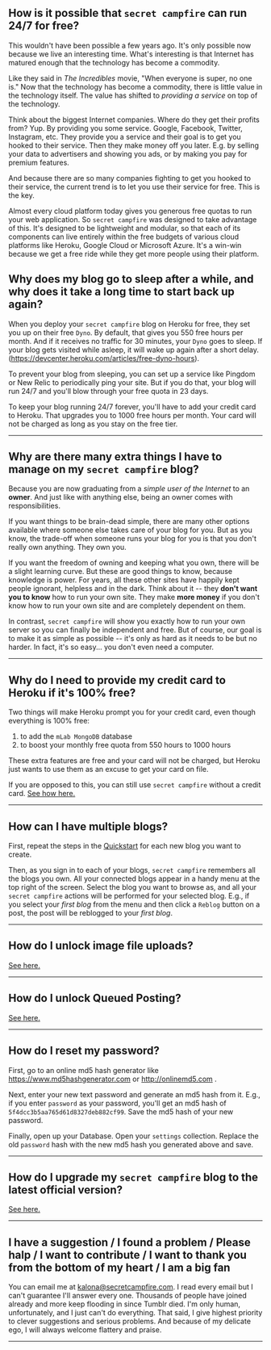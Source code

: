 ## How is it possible that `secret campfire` can run 24/7 for free?

This wouldn't have been possible a few years ago. It's only possible now because we live an interesting time. What's interesting is that Internet has matured enough that the technology has become a commodity. 

Like they said in *The Incredibles* movie, "When everyone is super, no one is." Now that the technology has become a commodity, there is little value in the technology itself. The value has shifted to *providing a service* on top of the technology.

Think about the biggest Internet companies. Where do they get their profits from? Yup. By providing you some service. Google, Facebook, Twitter, Instagram, etc. They provide you a service and their goal is to get you hooked to their service. Then they make money off you later. E.g. by selling your data to advertisers and showing you ads, or by making you pay for premium features.

And because there are so many companies fighting to get you hooked to their service, the current trend is to let you use their service for free. This is the key.

Almost every cloud platform today gives you generous free quotas to run your web application. So `secret campfire` was designed to take advantage of this. It's designed to be lightweight and modular, so that each of its components can live entirely within the free budgets of various cloud platforms like Heroku, Google Cloud or Microsoft Azure. It's a win-win because we get a free ride while they get more people using their platform.

## Why does my blog go to sleep after a while, and why does it take a long time to start back up again? 

When you deploy your `secret campfire` blog on Heroku for free, they set you up on their free `Dyno`. By default, that gives you 550 free hours per month. And if it receives no traffic for 30 minutes, your `Dyno` goes to sleep. If your blog gets visited while asleep, it will wake up again after a short delay. (https://devcenter.heroku.com/articles/free-dyno-hours).

To prevent your blog from sleeping, you can set up a service like Pingdom or New Relic to periodically ping your site. But if you do that, your blog will run 24/7 and you'll blow through your free quota in 23 days. 

To keep your blog running 24/7 forever, you'll have to add your credit card to Heroku. That upgrades you to 1000 free hours per month. Your card will not be charged as long as you stay on the free tier.

--- 

## Why are there many extra things I have to manage on my `secret campfire` blog?

Because you are now graduating from a *simple user of the Internet* to an __owner__. And just like with anything else, being an owner comes with responsibilities.

If you want things to be brain-dead simple, there are many other options available where someone else takes care of your blog for you. But as you know, the trade-off when someone runs your blog for you is that you don't really own anything. They own you.

If you want the freedom of owning and keeping what you own, there will be a slight learning curve. But these are good things to know, because knowledge is power. For years, all these other sites have happily kept people ignorant, helpless and in the dark. Think about it -- they **don't want you to know** how to run your own site. They make **more money** if you don't know how to run your own site and are completely dependent on them. 

In contrast, `secret campfire` will show you exactly how to run your own server so you can finally be independent and free. But of course, our goal is to make it as simple as possible -- it's only as hard as it needs to be but no harder. In fact, it's so easy... you don't even need a computer.

--- 

## Why do I need to provide my credit card to Heroku if it's 100% free?

Two things will make Heroku prompt you for your credit card, even though everything is 100% free:

1. to add the `mLab MongoDB` database
2. to boost your monthly free quota from 550 hours to 1000 hours

These extra features are free and your card will not be charged, but Heroku just wants to use them as an excuse to get your card on file.

If you are opposed to this, you can still use `secret campfire` without a credit card. [See how here.](ADVANCED.md#how-to-set-up-without-a-credit-card)

--- 

## How can I have multiple blogs?

First, repeat the steps in the [Quickstart](../README.md#quickstart-instructions-time-needed-5-minutes) for each new blog you want to create. 

Then, as you sign in to each of your blogs, `secret campfire` remembers all the blogs you own. All your connected blogs appear in a handy menu at the top right of the screen. Select the blog you want to browse as, and all your `secret campfire` actions will be performed for your selected blog. E.g., if you select your *first blog* from the menu and then click a `Reblog` button on a post, the post will be reblogged to your *first blog*. 

--- 

## How do I unlock image file uploads?

[See here.](ADVANCED.md#how-to-unlock-image-file-uploads)

--- 

## How do I unlock Queued Posting?

[See here.](ADVANCED.md#how-to-unlock-queued-posting)

--- 

## How do I reset my password?

First, go to an online md5 hash generator like https://www.md5hashgenerator.com or http://onlinemd5.com . 

Next, enter your new text password and generate an md5 hash from it. E.g., if you enter `password` as your password, you'll get an md5 hash of `5f4dcc3b5aa765d61d8327deb882cf99`. Save the md5 hash of your new password.

Finally, open up your Database. Open your `settings` collection. Replace the old `password` hash with the new md5 hash you generated above and save.

---

## How do I upgrade my `secret campfire` blog to the latest official version?

[See here.](ADVANCED.md#how-to-upgrade-your-secret-campfire-blog-to-the-latest-official-version)

--- 

## I have a suggestion / I found a problem / Please halp / I want to contribute / I want to thank you from the bottom of my heart / I am a big fan

You can email me at kalona@secretcampfire.com. I read every email but I can't guarantee I'll answer every one. Thousands of people have joined already and more keep flooding in since Tumblr died. I'm only human, unfortunately, and I just can't do everything. That said, I give highest priority to clever suggestions and serious problems. And because of my delicate ego, I will always welcome flattery and praise.

--- 
